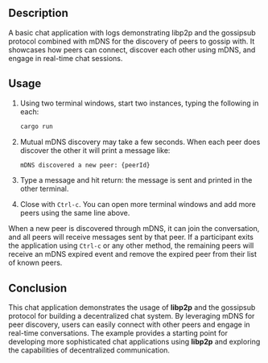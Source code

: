 ## Description

A basic chat application with logs demonstrating libp2p and the gossipsub protocol combined with mDNS for the discovery of peers to gossip with.
It showcases how peers can connect, discover each other using mDNS, and engage in real-time chat sessions.

## Usage

1. Using two terminal windows, start two instances, typing the following in each:
	```sh
	cargo run
	```

2. Mutual mDNS discovery may take a few seconds. When each peer does discover the other
it will print a message like:
	```sh
	mDNS discovered a new peer: {peerId}
	```

3. Type a message and hit return: the message is sent and printed in the other terminal.

4. Close with `Ctrl-c`. You can open more terminal windows and add more peers using the same line above.

When a new peer is discovered through mDNS, it can join the conversation, and all peers will receive messages sent by that peer.
If a participant exits the application using `Ctrl-c` or any other method, the remaining peers will receive an mDNS expired event and remove the expired peer from their list of known peers.

## Conclusion
This chat application demonstrates the usage of **libp2p** and the gossipsub protocol for building a decentralized chat system.
By leveraging mDNS for peer discovery, users can easily connect with other peers and engage in real-time conversations.
The example provides a starting point for developing more sophisticated chat applications using **libp2p** and exploring the capabilities of decentralized communication.
